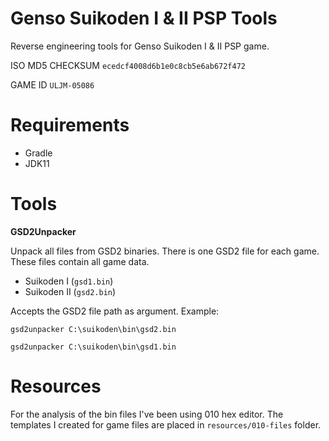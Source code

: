 # Genso Suikoden I & II PSP Tools
Reverse engineering tools for Genso Suikoden I & II PSP game.

ISO MD5 CHECKSUM 
`ecedcf4008d6b1e0c8cb5e6ab672f472`

GAME ID 
`ULJM-05086`

# Requirements
* Gradle
* JDK11

# Tools
**GSD2Unpacker**

Unpack all files from GSD2 binaries. There is one GSD2 file for each game. These files contain all game data.
* Suikoden I (`gsd1.bin`)
* Suikoden II (`gsd2.bin`)

Accepts the GSD2 file path as argument. Example:

`gsd2unpacker C:\suikoden\bin\gsd2.bin`

`gsd2unpacker C:\suikoden\bin\gsd1.bin`

# Resources

For the analysis of the bin files I've been using 010 hex editor.
The templates I created for game files are placed in `resources/010-files` folder.